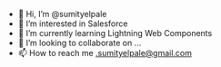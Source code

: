 - 👋 Hi, I’m @sumityelpale
- 👀 I’m interested in Salesforce
- 🌱 I’m currently learning Lightning Web Components
- 💞️ I’m looking to collaborate on ...
- 📫 How to reach me .sumityelpale@gmail.com

<!---
sumityelpale/sumityelpale is a ✨ special ✨ repository because its `README.md` (this file) appears on your GitHub profile.
You can click the Preview link to take a look at your changes.
--->
